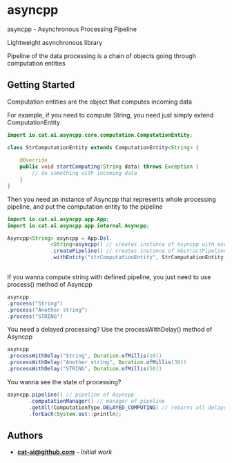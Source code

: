 # asyncpp
asyncpp - Asynchronous Processing Pipeline

Lightweight asynchronous library

Pipeline of the data processing is a chain of objects going through computation entities

## Getting Started
Computation entities are the object that computes incoming data

For example, if you need to compute String, you need just simply extend ComputationEntity

```java
import io.cat.ai.asyncpp.core.computation.ComputationEntity;

class StrComputationEntity extends ComputationEntity<String> { 
    
    @Override
    public void startComputing(String data) throws Exception {
        // do something with incoming data
    }
}
```

Then you need an instance of Asyncpp that represents whole processing pipeline, and put the computation entity to the pipeline 

```java
import io.cat.ai.asyncpp.app.App;
import io.cat.ai.asyncpp.app.internal.Asyncpp;

Asyncpp<String> asyncpp = App.Dsl.
              <String>asyncpp() // creates instance of Asyncpp with executor
              .createPipeline() // creates instance of AbstractPipeline for Asyncpp
              .withEntity("strComputationEntity", StrComputationEntity::new) // adds to pipeline named entity and entity instance
             
```

If you wanna compute string with defined pipeline, you just need to use process() method of Asyncpp

```java
asyncpp
.process("String")
.process("Another string")
.process("STRING")
```

You need a delayed processing? Use the processWithDelay() method of Asyncpp
```java
asyncpp
.processWithDelay("String", Duration.ofMillis(10))
.processWithDelay("Another string", Duration.ofMillis(30))
.processWithDelay("STRING", Duration.ofMillis(50))
```

You wanna see the state of processing?

```java
asyncpp.pipeline() // pipeline of Asyncpp 
       .computationManager() // manager of pipeline
       .getAll(ComputationType.DELAYED_COMPUTING) // returns all delayed computations 
       .forEach(System.out::println);

```


## Authors

* **cat-ai@github.com** - *Initial work*
